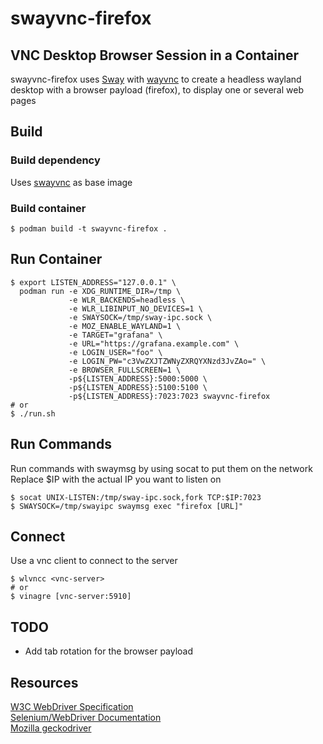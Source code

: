 # swayvnc-firefox
VNC Desktop Browser Session in a Container
---
swayvnc-firefox uses [Sway](https://swaywm.org) with [wayvnc](https://github.com/any1/wayvnc) to create a headless wayland desktop with a browser payload (firefox), to display one or several web pages

## Build
### Build dependency
Uses [swayvnc](https://github.com/bbusse/swayvnc) as base image

### Build container
```
$ podman build -t swayvnc-firefox .
```

## Run Container
```
$ export LISTEN_ADDRESS="127.0.0.1" \
  podman run -e XDG_RUNTIME_DIR=/tmp \
             -e WLR_BACKENDS=headless \
             -e WLR_LIBINPUT_NO_DEVICES=1 \
             -e SWAYSOCK=/tmp/sway-ipc.sock \
             -e MOZ_ENABLE_WAYLAND=1 \
             -e TARGET="grafana" \
             -e URL="https://grafana.example.com" \
             -e LOGIN_USER="foo" \
             -e LOGIN_PW="c3VwZXJTZWNyZXRQYXNzd3JvZAo=" \
             -e BROWSER_FULLSCREEN=1 \
             -p${LISTEN_ADDRESS}:5000:5000 \
             -p${LISTEN_ADDRESS}:5100:5100 \
             -p${LISTEN_ADDRESS}:7023:7023 swayvnc-firefox
# or
$ ./run.sh
```

## Run Commands
Run commands with swaymsg by using socat to put them on the network
Replace $IP with the actual IP you want to listen on
```
$ socat UNIX-LISTEN:/tmp/sway-ipc.sock,fork TCP:$IP:7023
$ SWAYSOCK=/tmp/swayipc swaymsg exec "firefox [URL]"
```

## Connect
Use a vnc client to connect to the server
```
$ wlvncc <vnc-server>
# or
$ vinagre [vnc-server:5910]
```

## TODO
* Add tab rotation for the browser payload

## Resources
[W3C WebDriver Specification](https://w3c.github.io/webdriver/)  
[Selenium/WebDriver Documentation](ww.selenium.dev/documentation/en/getting_started_with_webdriver)  
[Mozilla geckodriver](https://github.com/mozilla/geckodriver)  
